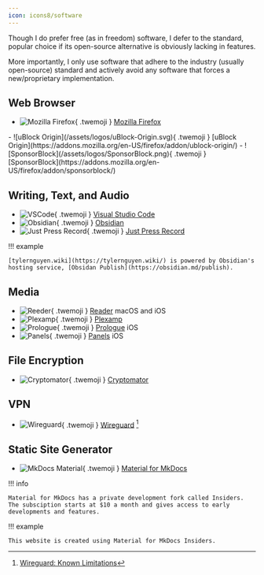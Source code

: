 ```yaml
---
icon: icons8/software
---
```


Though I do prefer free (as in freedom) software, I defer to the standard, popular choice if its open-source alternative is obviously lacking in features.

More importantly, I only use software that adhere to the industry (usually open-source) standard and actively avoid any software that forces a new/proprietary implementation.

## Web Browser

<div class="grid cards" markdown>

- ![Mozilla Firefox](/assets/logos/Firefox.svg){ .twemoji } [Mozilla Firefox](https://www.mozilla.org/en-US/firefox/new/)

</div>

<div class="grid cards" markdown>
- ![uBlock Origin](/assets/logos/uBlock-Origin.svg){ .twemoji } [uBlock Origin](https://addons.mozilla.org/en-US/firefox/addon/ublock-origin/)
- ![SponsorBlock](/assets/logos/SponsorBlock.png){ .twemoji } [SponsorBlock](https://addons.mozilla.org/en-US/firefox/addon/sponsorblock/)

</div>

## Writing, Text, and Audio

<div class="grid cards" markdown>

- ![VSCode](/assets/logos/VSCode.svg){ .twemoji } [Visual Studio Code](https://code.visualstudio.com/)
- ![Obsidian](/assets/logos/Obsidian.png){ .twemoji } [Obsidian](https://obsidian.md/)
- ![Just Press Record](/assets/logos/Just-Press-Record.png){ .twemoji } [Just Press Record](https://www.openplanetsoftware.com/just-press-record/)

</div>

!!! example

    [tylernguyen.wiki](https://tylernguyen.wiki/) is powered by Obsidian's hosting service, [Obsidan Publish](https://obsidian.md/publish).

## Media

<div class="grid cards" markdown>

- ![Reeder](/assets/logos/Reeder.jpg){ .twemoji } [Reader](https://reederapp.com/) macOS and iOS
- ![Plexamp](/assets/logos/Plexamp.png){ .twemoji } [Plexamp](https://plexamp.com/)
- ![Prologue](/assets/logos/Prologue.jpg){ .twemoji } [Prologue](https://prologue.audio/) iOS
- ![Panels](/assets/logos/Panels.png){ .twemoji } [Panels](https://panels.app/) iOS

</div>

## File Encryption

<div class="grid cards" markdown>

- ![Cryptomator](/assets/logos/Cryptomator.svg){ .twemoji } [Cryptomator](https://cryptomator.org/)

</div>

## VPN

<div class="grid cards" markdown>

- ![Wireguard](/assets/logos/Wireguard.svg){ .twemoji } [Wireguard](https://www.wireguard.com/) [^1]

</div>

## Static Site Generator

<div class="grid cards" markdown>

- ![MkDocs Material](/assets/logos/MkDocs-Material.png){ .twemoji } [Material for MkDocs](https://squidfunk.github.io/mkdocs-material/)

</div>

!!! info

    Material for MkDocs has a private development fork called Insiders. The subsciption starts at $10 a month and gives access to early developments and features.

!!! example

    This website is created using Material for MkDocs Insiders.

[^1]: [Wireguard: Known Limitations](https://www.wireguard.com/known-limitations/)
